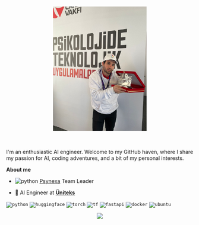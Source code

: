<p align="center"><a href="https://anuraghazra.github.io"><img width="50%" height="50%" alt="Hello, I'm Anurag. I do open source!" src="./me.jpeg" /></a></p>

<br />

I'm an enthusiastic AI engineer. Welcome to my GitHub haven, where I share my passion for AI, coding adventures, and a bit of my personal interests.


**About me**

-  <img height="20" alt="python" src="https://media.licdn.com/dms/image/D4D0BAQHFOLYZnDa3Wg/company-logo_200_200/0/1719255771086/psynexa_team_logo?e=1731542400&v=beta&t=iTgoxgoVe6cEHXGXC6ogVH1QEaPz27iv2qpEh8wjoHM"> [Psynexa](https://www.psynexa.com/) Team Leader

- 💼 AI Engineer at <b>[Üniteks](https://www.uniteks.com.tr/)</b>

<code><img height="50" alt="python" src="https://media4.giphy.com/media/KAq5w47R9rmTuvWOWa/giphy.gif"></code>
<code><img height="50" alt="huggingface" src="https://huggingface.co/datasets/HuggingfaceStore/images/resolve/main/animated-logo.gif"></code>
<code><img height="50" alt="torch" src="https://pytorch.org/assets/images/quantization-practice/hero.gif"></code>
<code><img height="50" alt="tf" src="https://miro.medium.com/v2/resize:fit:850/1*cWFpj7Fp3BgLRC-fz5KUpw.gif"></code>
<code><img height="50" alt="fastapi" src="https://habrastorage.org/webt/do/al/9r/doal9rooo82-mno5pquw8eeijcu.png"></code>
<code><img height="50" alt="docker" src="https://i.pinimg.com/originals/f5/5e/80/f55e8059ea945abfd6804b887dd4a0af.gif"></code>
<code><img height="50" alt="ubuntu" src="https://images-wixmp-ed30a86b8c4ca887773594c2.wixmp.com/f/0182a5cd-bef4-4ef8-b980-3fb20327f47e/d5t16np-ebddcf28-bbea-49f8-bcb8-b0f8bad442c5.gif?token=eyJ0eXAiOiJKV1QiLCJhbGciOiJIUzI1NiJ9.eyJzdWIiOiJ1cm46YXBwOjdlMGQxODg5ODIyNjQzNzNhNWYwZDQxNWVhMGQyNmUwIiwiaXNzIjoidXJuOmFwcDo3ZTBkMTg4OTgyMjY0MzczYTVmMGQ0MTVlYTBkMjZlMCIsIm9iaiI6W1t7InBhdGgiOiJcL2ZcLzAxODJhNWNkLWJlZjQtNGVmOC1iOTgwLTNmYjIwMzI3ZjQ3ZVwvZDV0MTZucC1lYmRkY2YyOC1iYmVhLTQ5ZjgtYmNiOC1iMGY4YmFkNDQyYzUuZ2lmIn1dXSwiYXVkIjpbInVybjpzZXJ2aWNlOmZpbGUuZG93bmxvYWQiXX0.kV5wQGbsFqfzZKZscXQQKQsQ-t4LMza2mzhetOeNFPI"></code>    

<div align="center"> <img src="https://komarev.com/ghpvc/?username=halilibr&color=blue&label=VISITORS" /> </div>
